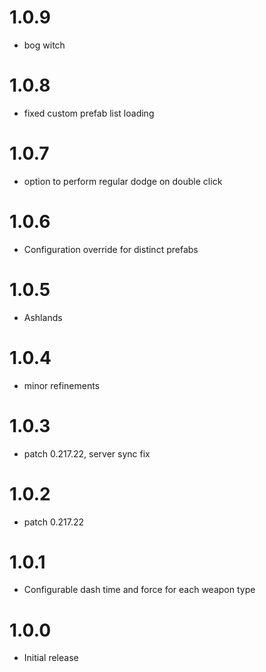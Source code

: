# 1.0.9
* bog witch

# 1.0.8
* fixed custom prefab list loading

# 1.0.7
* option to perform regular dodge on double click

# 1.0.6
* Configuration override for distinct prefabs

# 1.0.5
* Ashlands

# 1.0.4
* minor refinements

# 1.0.3
* patch 0.217.22, server sync fix

# 1.0.2
* patch 0.217.22

# 1.0.1
* Configurable dash time and force for each weapon type

# 1.0.0
* Initial release